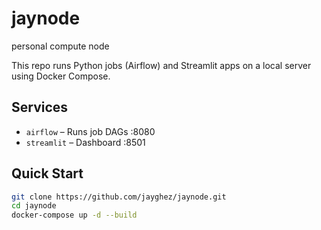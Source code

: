 # jaynode
personal compute node

This repo runs Python jobs (Airflow) and Streamlit apps on a local server using Docker Compose.

## Services

- `airflow` – Runs job DAGs :8080
- `streamlit` – Dashboard :8501

## Quick Start

```bash
git clone https://github.com/jayghez/jaynode.git
cd jaynode
docker-compose up -d --build